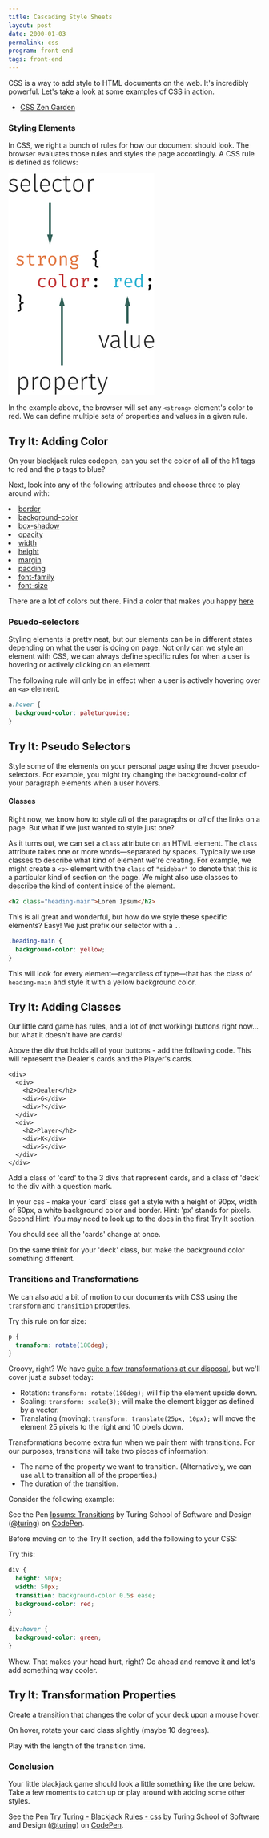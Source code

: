 ```yaml
---
title: Cascading Style Sheets
layout: post
date: 2000-01-03
permalink: css
program: front-end
tags: front-end
---
```


CSS is a way to add style to HTML documents on the web. It's incredibly powerful. Let's take a look at some examples of CSS in action.

- [CSS Zen Garden](http://www.csszengarden.com)

### Styling Elements

In CSS, we right a bunch of rules for how our document should look. The browser evaluates those rules and styles the page accordingly. A CSS rule is defined as follows:

![Anatomy of a CSS Selector](/images/css-rule.png)

In the example above, the browser will set any `<strong>` element's color to red. We can define multiple sets of properties and values in a given rule.

<div class="try-it">
<h2>Try It: Adding Color</h2>

<p>On your blackjack rules codepen, can you set the color of all of the h1 tags to red and the p tags to blue?</p>

<p>Next, look into any of the following attributes and choose three to play around with:</p>

<li><a href="https://developer.mozilla.org/en-US/docs/Web/CSS/border">border</a></li>
<li><a href="https://developer.mozilla.org/en-US/docs/Web/CSS/background-color">background-color</a></li>
<li><a href="https://developer.mozilla.org/en-US/docs/Web/CSS/box-shadow">box-shadow</a></li>
<li><a href="https://developer.mozilla.org/en-US/docs/Web/CSS/opacity">opacity</a></li>
<li><a href="https://developer.mozilla.org/en-US/docs/Web/CSS/width">width</a></li>
<li><a href="https://developer.mozilla.org/en-US/docs/Web/CSS/height">height</a></li>
<li><a href="https://developer.mozilla.org/en-US/docs/Web/CSS/margin">margin</a></li>
<li><a href="https://developer.mozilla.org/en-US/docs/Web/CSS/padding">padding</a></li>
<li><a href="https://developer.mozilla.org/en-US/docs/Web/CSS/font-family">font-family</a></li>
<li><a href="https://developer.mozilla.org/en-US/docs/Web/CSS/font-size">font-size</a></li>

There are a lot of colors out there. Find a color that makes you happy <a href="http://colours.neilorangepeel.com">here</a>
</div>

### Psuedo-selectors

Styling elements is pretty neat, but our elements can be in different states depending on what the user is doing on page. Not only can we style an element with CSS, we can always define specific rules for when a user is hovering or actively clicking on an element.

The following rule will only be in effect when a user is actively hovering over an `<a>` element.

```css
a:hover {
  background-color: paleturquoise;
}
```

<div class="try-it">
<h2>Try It: Pseudo Selectors</h2>

<p>Style some of the elements on your personal page using the :hover pseudo-selectors. For example, you might try changing the background-color of your paragraph elements when a user hovers.</p>
</div>

#### Classes

Right now, we know how to style _all_ of the paragraphs or _all_ of the links on a page. But what if we just wanted to style just one?

As it turns out, we can set a `class` attribute on an HTML element. The `class` attribute takes one or more words—separated by spaces. Typically we use classes to describe what kind of element we're creating. For example, we might create a `<p>` element with the `class` of `"sidebar"` to denote that this is a particular kind of section on the page. We might also use classes to describe the kind of content inside of the element.

```html
<h2 class="heading-main">Lorem Ipsum</h2>
```

This is all great and wonderful, but how do we style these specific elements? Easy! We just prefix our selector with a `.`.

```css
.heading-main {
  background-color: yellow;
}
```

This will look for every element—regardless of type—that has the class of `heading-main` and style it with a yellow background color.

<div class="try-it">
<h2>Try It: Adding Classes</h2>

<p>Our little card game has rules, and a lot of (not working) buttons right now... but what it doesn't have are cards!</p>

<p>Above the div that holds all of your buttons - add the following code. This will represent the Dealer's cards and the Player's cards.</p>

<div class="highlighter-rouge"><pre class="highlight"><code><span class="nt">&lt;div&gt;</span>
  <span class="nt">&lt;div&gt;</span>
    <span class="nt">&lt;h2&gt;</span>Dealer<span class="nt">&lt;/h2&gt;</span>
    <span class="nt">&lt;div&gt;</span>6<span class="nt">&lt;/div&gt;</span>
    <span class="nt">&lt;div&gt;</span>?<span class="nt">&lt;/div&gt;</span>
  <span class="nt">&lt;/div&gt;</span>
  <span class="nt">&lt;div&gt;</span>
    <span class="nt">&lt;h2&gt;</span>Player<span class="nt">&lt;/h2&gt;</span>
    <span class="nt">&lt;div&gt;</span>K<span class="nt">&lt;/div&gt;</span>
    <span class="nt">&lt;div&gt;</span>5<span class="nt">&lt;/div&gt;</span>
  <span class="nt">&lt;/div&gt;</span>
<span class="nt">&lt;/div&gt;</span>
</code></pre>
</div>

<p>Add a class of 'card' to the 3 divs that represent cards, and a class of 'deck' to the div with a question mark.</p>

<p>In your css - make your `card` class get a style with a height of 90px, width of 60px, a white background color and border. Hint: 'px' stands for pixels. Second Hint: You may need to look up to the docs in the first Try It section.</p>

<p>You should see all the 'cards' change at once.</p>

<p>Do the same think for your 'deck' class, but make the background color something different.</p>
</div>

### Transitions and Transformations

We can also add a bit of motion to our documents with CSS using the `transform` and `transition` properties.

Try this rule on for size:

```css
p {
  transform: rotate(180deg);
}
```

Groovy, right? We have [quite a few transformations at our disposal](https://developer.mozilla.org/en-US/docs/Web/CSS/transform), but we'll cover just a subset today:

- Rotation: `transform: rotate(180deg);` will flip the element upside down.
- Scaling: `transform: scale(3);` will make the element bigger as defined by a vector.
- Translating (moving): `transform: translate(25px, 10px);` will move the element 25 pixels to the right and 10 pixels down.

Transformations become extra fun when we pair them with transitions. For our purposes, transitions will take two pieces of information:

- The name of the property we want to transition. (Alternatively, we can use `all` to transition all of the properties.)
- The duration of the transition.

Consider the following example:

<p data-height="300" data-theme-id="23788" data-slug-hash="ezpqbY" data-default-tab="css,result" data-user="turing" data-embed-version="2" data-editable="true" class="codepen">See the Pen <a href="http://codepen.io/team/turing/pen/ezpqbY/">Ipsums: Transitions</a> by Turing School of Software and Design (<a href="http://codepen.io/turing">@turing</a>) on <a href="http://codepen.io">CodePen</a>.</p>

Before moving on to the Try It section, add the following to your CSS:

Try this:

```css
div {
  height: 50px;
  width: 50px;
  transition: background-color 0.5s ease;
  background-color: red;
}

div:hover {
  background-color: green;
}
```

Whew. That makes your head hurt, right? Go ahead and remove it and let's add something way cooler.

<div class="try-it">
  <h2>Try It: Transformation Properties</h2>

  <p>Create a transition that changes the color of your deck upon a mouse hover.</p>

  <p>On hover, rotate your card class slightly (maybe 10 degrees).</p>

  <p>Play with the length of the transition time.</p>
</div>

### Conclusion

Your little blackjack game should look a little something like the one below. Take a few moments to catch up or play around with adding some other styles.

<p data-height="265" data-theme-id="dark" data-slug-hash="PpMmKb" data-default-tab="html,result" data-user="turing" data-embed-version="2" data-pen-title="Try Turing - Blackjack Rules - css" data-preview="true" class="codepen">See the Pen <a href="http://codepen.io/team/turing/pen/PpMmKb/">Try Turing - Blackjack Rules - css</a> by Turing School of Software and Design (<a href="http://codepen.io/turing">@turing</a>) on <a href="http://codepen.io">CodePen</a>.</p>
<script async src="https://production-assets.codepen.io/assets/embed/ei.js"></script>
